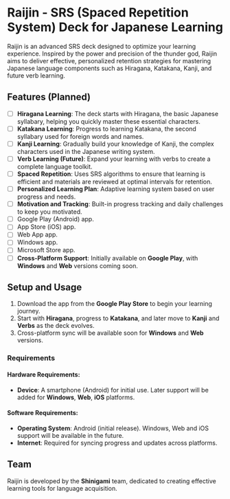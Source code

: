 # Raijin - SRS (Spaced Repetition System) Deck for Japanese Learning

Raijin is an advanced SRS deck designed to optimize your learning experience. Inspired by the power and precision of the thunder god, Raijin aims to deliver effective, personalized retention strategies for mastering Japanese language components such as Hiragana, Katakana, Kanji, and future verb learning.

## Features (Planned)

- [ ] **Hiragana Learning**: The deck starts with Hiragana, the basic Japanese syllabary, helping you quickly master these essential characters.
- [ ] **Katakana Learning**: Progress to learning Katakana, the second syllabary used for foreign words and names.
- [ ] **Kanji Learning**: Gradually build your knowledge of Kanji, the complex characters used in the Japanese writing system.
- [ ] **Verb Learning (Future)**: Expand your learning with verbs to create a complete language toolkit.
- [ ] **Spaced Repetition**: Uses SRS algorithms to ensure that learning is efficient and materials are reviewed at optimal intervals for retention.
- [ ] **Personalized Learning Plan**: Adaptive learning system based on user progress and needs.
- [ ] **Motivation and Tracking**: Built-in progress tracking and daily challenges to keep you motivated.
- [ ] Google Play (Android) app.
- [ ] App Store (iOS) app.
- [ ] Web App app.
- [ ] Windows app.
- [ ] Microsoft Store app.
- [ ] **Cross-Platform Support**: Initially available on **Google Play**, with **Windows** and **Web** versions coming soon.

## Setup and Usage

1. Download the app from the **Google Play Store** to begin your learning journey.
2. Start with **Hiragana**, progress to **Katakana**, and later move to **Kanji** and **Verbs** as the deck evolves.
3. Cross-platform sync will be available soon for **Windows** and **Web** versions.

### Requirements

#### Hardware Requirements:
- **Device**: A smartphone (Android) for initial use. Later support will be added for **Windows**, **Web**, **iOS** platforms.

#### Software Requirements:
- **Operating System**: Android (initial release). Windows, Web and iOS support will be available in the future.
- **Internet**: Required for syncing progress and updates across platforms.

## Team

Raijin is developed by the **Shinigami** team, dedicated to creating effective learning tools for language acquisition.
